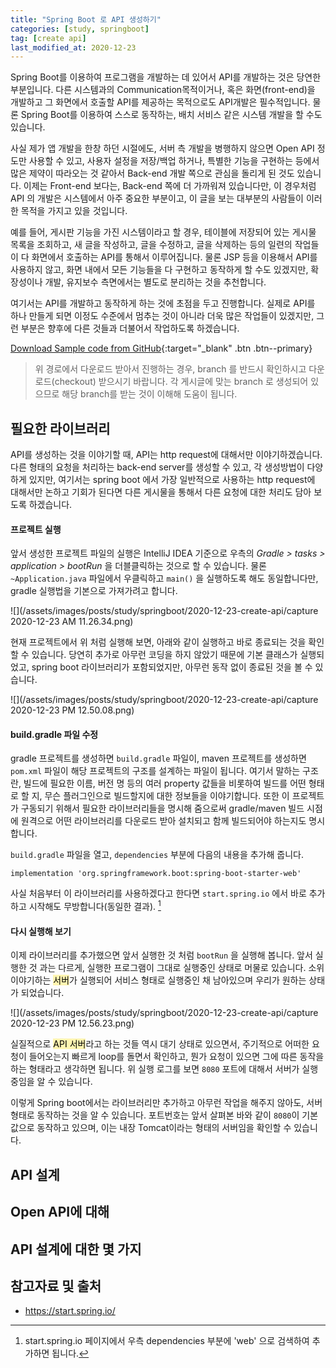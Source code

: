 ```yaml
---
title: "Spring Boot 로 API 생성하기"
categories: [study, springboot]
tag: [create api]
last_modified_at: 2020-12-23
---
```

Spring Boot를 이용하여 프로그램을 개발하는 데 있어서 API를 개발하는 것은 당연한 부분입니다. 다른 시스템과의 Communication목적이거나, 혹은 화면(front-end)을 개발하고 그 화면에서 호출할 API를 제공하는 목적으로도 API개발은 필수적입니다. 물론 Spring Boot를 이용하여 스스로 동작하는, 배치 서비스 같은 시스템 개발을 할 수도 있습니다.

사실 제가 앱 개발을 한창 하던 시절에도, 서버 측 개발을 병행하지 않으면 Open API 정도만 사용할 수 있고, 사용자 설정을 저장/백업 하거나, 특별한 기능을 구현하는 등에서 많은 제약이 따라오는 것 같아서 Back-end 개발 쪽으로 관심을 돌리게 된 것도 있습니다. 이제는 Front-end 보다는, Back-end 쪽에 더 가까워져 있습니다만, 이 경우처럼 API 의 개발은 시스템에서 아주 중요한 부분이고, 이 글을 보는 대부분의 사람들이 이러한 목적을 가지고 있을 것입니다. 

예를 들어, 게시판 기능을 가진 시스템이라고 할 경우, 테이블에 저장되어 있는 게시물 목록을 조회하고, 새 글을 작성하고, 글을 수정하고, 글을 삭제하는 등의 일련의 작업들이 다 화면에서 호출하는 API를 통해서 이루어집니다. 물론 JSP 등을 이용해서 API를 사용하지 않고, 화면 내에서 모든 기능들을 다 구현하고 동작하게 할 수도 있겠지만, 확장성이나 개발, 유지보수 측면에서는 별도로 분리하는 것을 추천합니다.

여기서는 API를 개발하고 동작하게 하는 것에 초점을 두고 진행합니다. 실제로 API를 하나 만들게 되면 이정도 수준에서 멈추는 것이 아니라 더욱 많은 작업들이 있겠지만, 그런 부분은 향후에 다른 것들과 더불어서 작업하도록 하겠습니다.

[Download Sample code from GitHub](https://github.com/linkeverything/studySpringBoot/tree/0010-create-api){:target="_blank" .btn .btn--primary}

> 위 경로에서 다운로드 받아서 진행하는 경우, branch 를 반드시 확인하시고 다운로드(checkout) 받으시기 바랍니다. 각 게시글에 맞는 branch 로 생성되어 있으므로 해당 branch를 받는 것이 이해해 도움이 됩니다.

## 필요한 라이브러리 

API를 생성하는 것을 이야기할 때, API는 http request에 대해서만 이야기하겠습니다. 다른 형태의 요청을 처리하는 back-end server를 생성할 수 있고, 각 생성방법이 다양하게 있지만, 여기서는 spring boot 에서 가장 일반적으로 사용하는 http request에 대해서만 논하고 기회가 된다면 다른 게시물을 통해서 다른 요청에 대한 처리도 담아 보도록 하겠습니다. 

#### 프로젝트 실행

앞서 생성한 프로젝트 파일의 실행은 IntelliJ IDEA 기준으로 우측의 *Gradle > tasks > application > bootRun* 을 더블클릭하는 것으로 할 수 있습니다. 물론 `~Application.java` 파일에서 우클릭하고 `main()` 을 실행하도록 해도 동일합니다만, gradle 실행법을 기본으로 가져가려고 합니다.

![](/assets/images/posts/study/springboot/2020-12-23-create-api/capture 2020-12-23 AM 11.26.34.png)

현재 프로젝트에서 위 처럼 실행해 보면, 아래와 같이 실행하고 바로 종료되는 것을 확인할 수 있습니다. 당연히 추가로 아무런 코딩을 하지 않았기 때문에 기본 클래스가 실행되었고, spring boot 라이브러리가 포함되었지만, 아무런 동작 없이 종료된 것을 볼 수 있습니다.

![](/assets/images/posts/study/springboot/2020-12-23-create-api/capture 2020-12-23 PM 12.50.08.png)

#### build.gradle 파일 수정

gradle 프로젝트를 생성하면 `build.gradle` 파일이, maven 프로젝트를 생성하면 `pom.xml` 파일이 해당 프로젝트의 구조를 설계하는 파일이 됩니다. 여기서 말하는 구조란, 빌드에 필요한 이름, 버전 명 등의 여러 property 값들을 비롯하여 빌드를 어떤 형태로 할 지, 무슨 플러그인으로 빌드할지에 대한 정보들을 이야기합니다. 또한 이 프로젝트가 구동되기 위해서 필요한 라이브러리들을 명시해 줌으로써 gradle/maven 빌드 시점에 원격으로 어떤 라이브러리를 다운로드 받아 설치되고 함께 빌드되어야 하는지도 명시합니다.

`build.gradle` 파일을 열고, `dependencies` 부분에 다음의 내용을 추가해 줍니다. 

```
implementation 'org.springframework.boot:spring-boot-starter-web'
```

사실 처음부터 이 라이브러리를 사용하겠다고 한다면 `start.spring.io` 에서 바로 추가하고 시작해도 무방합니다(동일한 결과). [^1]

#### 다시 실행해 보기

이제 라이브러리를 추가했으면 앞서 실행한 것 처럼 `bootRun` 을 실행해 봅니다. 앞서 실행한 것 과는 다르게, 실행한 프로그램이 그대로 실행중인 상태로 머물로 있습니다. 소위 이야기하는 <mark style='background-color: #fff5b1'>서버</mark>가 실행되어 서비스 형태로 실행중인 채 남아있으며 우리가 원하는 상태가 되었습니다. 

![](/assets/images/posts/study/springboot/2020-12-23-create-api/capture 2020-12-23 PM 12.56.23.png)

실질적으로 <mark style='background-color: #fff5b1'>API 서버</mark>라고 하는 것들 역시 대기 상태로 있으면서, 주기적으로 어떠한 요청이 들어오는지 빠르게 loop를 돌면서 확인하고, 뭔가 요청이 있으면 그에 따른 동작을 하는 형태라고 생각하면 됩니다. 위 실행 로그를 보면 `8080` 포트에 대해서 서버가 실행중임을 알 수 있습니다. 

이렇게 Spring boot에서는 라이브러리만 추가하고 아무런 작업을 해주지 않아도, 서버 형태로 동작하는 것을 알 수 있습니다. 포트번호는 앞서 살펴본 바와 같이 `8080`이 기본값으로 동작하고 있으며, 이는 내장 Tomcat이라는 형태의 서버임을 확인할 수 있습니다. 

## API 설계

## Open API에 대해

## API 설계에 대한 몇 가지

## 참고자료 및 출처

- <https://start.spring.io/>

[^1]: start.spring.io 페이지에서 우측 dependencies 부분에 'web' 으로 검색하여 추가하면 됩니다.